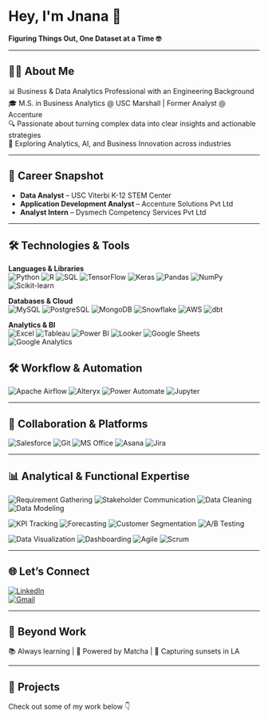 # Hey, I'm Jnana 👋  
**Figuring Things Out, One Dataset at a Time 🤓**

---

## 👩‍💻 About Me  

📊 Business & Data Analytics Professional with an Engineering Background  
🎓 M.S. in Business Analytics @ USC Marshall | Former Analyst @ Accenture  
🔍 Passionate about turning complex data into clear insights and actionable strategies  
🌱 Exploring Analytics, AI, and Business Innovation across industries  

---

## 💼 Career Snapshot  

- **Data Analyst** – USC Viterbi K-12 STEM Center  
- **Application Development Analyst** – Accenture Solutions Pvt Ltd  
- **Analyst Intern** – Dysmech Competency Services Pvt Ltd  

---

## 🛠️ Technologies & Tools  

**Languages & Libraries**  
![Python](https://img.shields.io/badge/PYTHON-3776AB?style=for-the-badge&logo=python&logoColor=white) 
![R](https://img.shields.io/badge/R-276DC3?style=for-the-badge&logo=r&logoColor=white) 
![SQL](https://img.shields.io/badge/SQL-003B57?style=for-the-badge) 
![TensorFlow](https://img.shields.io/badge/TENSORFLOW-FF6F00?style=for-the-badge&logo=tensorflow&logoColor=white) 
![Keras](https://img.shields.io/badge/KERAS-D00000?style=for-the-badge&logo=keras&logoColor=white) 
![Pandas](https://img.shields.io/badge/PANDAS-150458?style=for-the-badge&logo=pandas&logoColor=white) 
![NumPy](https://img.shields.io/badge/NUMPY-013243?style=for-the-badge&logo=numpy&logoColor=white) 
![Scikit-learn](https://img.shields.io/badge/SCIKIT--LEARN-F7931E?style=for-the-badge&logo=scikit-learn&logoColor=white)  

**Databases & Cloud**  
![MySQL](https://img.shields.io/badge/MYSQL-00758F?style=for-the-badge&logo=mysql&logoColor=white) 
![PostgreSQL](https://img.shields.io/badge/POSTGRESQL-336791?style=for-the-badge&logo=postgresql&logoColor=white) 
![MongoDB](https://img.shields.io/badge/MONGODB-47A248?style=for-the-badge&logo=mongodb&logoColor=white) 
![Snowflake](https://img.shields.io/badge/SNOWFLAKE-29B5E8?style=for-the-badge&logo=snowflake&logoColor=white) 
![AWS](https://img.shields.io/badge/AWS-232F3E?style=for-the-badge&logo=amazon-aws&logoColor=white) 
![dbt](https://img.shields.io/badge/DBT-FF694B?style=for-the-badge&logo=dbt&logoColor=white)  

**Analytics & BI**  
![Excel](https://img.shields.io/badge/EXCEL-217346?style=for-the-badge&logo=microsoft-excel&logoColor=white) 
![Tableau](https://img.shields.io/badge/TABLEAU-E97627?style=for-the-badge&logo=tableau&logoColor=white) 
![Power BI](https://img.shields.io/badge/POWER%20BI-F2C811?style=for-the-badge&logo=powerbi&logoColor=black) 
![Looker](https://img.shields.io/badge/LOOKER-4285F4?style=for-the-badge&logo=looker&logoColor=white) 
![Google Sheets](https://img.shields.io/badge/GOOGLE%20SHEETS-34A853?style=for-the-badge&logo=google-sheets&logoColor=white) 
![Google Analytics](https://img.shields.io/badge/GOOGLE%20ANALYTICS-E37400?style=for-the-badge&logo=google-analytics&logoColor=white)  

## 🛠️ Workflow & Automation  
![Apache Airflow](https://img.shields.io/badge/APACHE%20AIRFLOW-017CEE?style=for-the-badge&logo=apache-airflow&logoColor=white) 
![Alteryx](https://img.shields.io/badge/ALTERYX-0077C0?style=for-the-badge&logo=alteryx&logoColor=white) 
![Power Automate](https://img.shields.io/badge/POWER%20AUTOMATE-0066FF?style=for-the-badge&logo=power-automate&logoColor=white) 
![Jupyter](https://img.shields.io/badge/JUPYTER-F37626?style=for-the-badge&logo=jupyter&logoColor=white)  

---

## 🤝 Collaboration & Platforms  
![Salesforce](https://img.shields.io/badge/SALESFORCE-00A1E0?style=for-the-badge&logo=salesforce&logoColor=white) 
![Git](https://img.shields.io/badge/GIT-F05032?style=for-the-badge&logo=git&logoColor=white) 
![MS Office](https://img.shields.io/badge/MS%20OFFICE-D83B01?style=for-the-badge&logo=microsoft-office&logoColor=white) 
![Asana](https://img.shields.io/badge/ASANA-F06A6A?style=for-the-badge&logo=asana&logoColor=white) 
![Jira](https://img.shields.io/badge/JIRA-0052CC?style=for-the-badge&logo=jira&logoColor=white)  

---

## 📊 Analytical & Functional Expertise  
![Requirement Gathering](https://img.shields.io/badge/Requirement%20Gathering-4B9CD3?style=for-the-badge&logo=teamspeak&logoColor=white) 
![Stakeholder Communication](https://img.shields.io/badge/Stakeholder%20Communication-FFB400?style=for-the-badge&logo=google-meet&logoColor=white) 
![Data Cleaning](https://img.shields.io/badge/Data%20Cleaning-00A86B?style=for-the-badge&logo=databricks&logoColor=white) 
![Data Modeling](https://img.shields.io/badge/Data%20Modeling-8A2BE2?style=for-the-badge&logo=apachespark&logoColor=white)  

![KPI Tracking](https://img.shields.io/badge/KPI%20Tracking-FF6F00?style=for-the-badge&logo=google-analytics&logoColor=white) 
![Forecasting](https://img.shields.io/badge/Forecasting-1E90FF?style=for-the-badge&logo=chartdotjs&logoColor=white) 
![Customer Segmentation](https://img.shields.io/badge/Customer%20Segmentation-FF1493?style=for-the-badge&logo=hubspot&logoColor=white) 
![A/B Testing](https://img.shields.io/badge/A%2FB%20Testing-32CD32?style=for-the-badge&logo=google-optimize&logoColor=white)  

![Data Visualization](https://img.shields.io/badge/Data%20Visualization-FF4500?style=for-the-badge&logo=tableau&logoColor=white) 
![Dashboarding](https://img.shields.io/badge/Dashboarding-20B2AA?style=for-the-badge&logo=powerbi&logoColor=white) 
![Agile](https://img.shields.io/badge/Agile-0052CC?style=for-the-badge&logo=jira&logoColor=white) 
![Scrum](https://img.shields.io/badge/Scrum-2E8B57?style=for-the-badge&logo=trello&logoColor=white)  

---
## 🌐 Let’s Connect  

[![LinkedIn](https://img.shields.io/badge/LINKEDIN-0A66C2?style=for-the-badge&logo=linkedin&logoColor=white)](https://www.linkedin.com/in/jnana-k-p)  
[![Gmail](https://img.shields.io/badge/EMAIL-D14836?style=for-the-badge&logo=gmail&logoColor=white)](mailto:kundurpr@marshall.usc.edu)  


---

## 🌱 Beyond Work  

📚 Always learning | 🍵 Powered by Matcha | 📸 Capturing sunsets in LA  

---

## 📌 Projects  
Check out some of my work below 👇  
